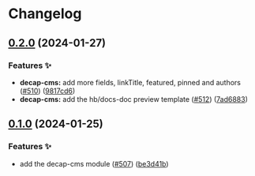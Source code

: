 # Changelog

## [0.2.0](https://github.com/hbstack/docs/compare/modules/decap-cms/v0.1.0...modules/decap-cms/v0.2.0) (2024-01-27)


### Features ✨

* **decap-cms:** add more fields, linkTitle, featured, pinned and authors ([#510](https://github.com/hbstack/docs/issues/510)) ([9817cd6](https://github.com/hbstack/docs/commit/9817cd64abf9319bcc17f47d97e5602acd02b5c0))
* **decap-cms:** add the hb/docs-doc preview template ([#512](https://github.com/hbstack/docs/issues/512)) ([7ad6883](https://github.com/hbstack/docs/commit/7ad688360af3e93787c7642e67144d47519dce87))

## [0.1.0](https://github.com/hbstack/docs/compare/modules/decap-cms-v0.0.1...modules/decap-cms/v0.1.0) (2024-01-25)


### Features ✨

* add the decap-cms module ([#507](https://github.com/hbstack/docs/issues/507)) ([be3d41b](https://github.com/hbstack/docs/commit/be3d41bafdc8b9cb0a65bef51dcde29b45b4b2e1))
